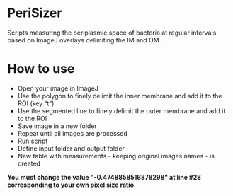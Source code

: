 # PeriSizer
Scripts measuring the periplasmic space of bacteria at regular intervals based on ImageJ overlays delimiting the IM and OM.

# How to use
- Open your image in ImageJ	
- Use the polygon to finely delimit the inner membrane and add it to the ROI (key “t”) 
- Use the segmented line to finely delimit the outer membrane and add it to the ROI 
- Save image in a new folder
- Repeat until all images are processed
- Run script 
- Define input folder and output folder
- New table with measurements - keeping original images names - is created 

<b>You must change the value "-0.4748858516878298" at line #28 corresponding to your own pixel size ratio
